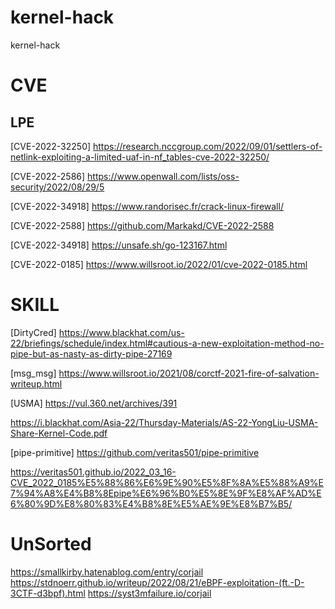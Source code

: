 # kernel-hack
kernel-hack

# CVE
## LPE
[CVE-2022-32250] https://research.nccgroup.com/2022/09/01/settlers-of-netlink-exploiting-a-limited-uaf-in-nf_tables-cve-2022-32250/

[CVE-2022-2586] https://www.openwall.com/lists/oss-security/2022/08/29/5

[CVE-2022-34918] https://www.randorisec.fr/crack-linux-firewall/

[CVE-2022-2588] https://github.com/Markakd/CVE-2022-2588

[CVE-2022-34918] https://unsafe.sh/go-123167.html

[CVE-2022-0185] https://www.willsroot.io/2022/01/cve-2022-0185.html

# SKILL

[DirtyCred]
https://www.blackhat.com/us-22/briefings/schedule/index.html#cautious-a-new-exploitation-method-no-pipe-but-as-nasty-as-dirty-pipe-27169

[msg_msg] https://www.willsroot.io/2021/08/corctf-2021-fire-of-salvation-writeup.html

[USMA]  https://vul.360.net/archives/391

https://i.blackhat.com/Asia-22/Thursday-Materials/AS-22-YongLiu-USMA-Share-Kernel-Code.pdf

[pipe-primitive]
https://github.com/veritas501/pipe-primitive

https://veritas501.github.io/2022_03_16-CVE_2022_0185%E5%88%86%E6%9E%90%E5%8F%8A%E5%88%A9%E7%94%A8%E4%B8%8Epipe%E6%96%B0%E5%8E%9F%E8%AF%AD%E6%80%9D%E8%80%83%E4%B8%8E%E5%AE%9E%E8%B7%B5/
# UnSorted
https://smallkirby.hatenablog.com/entry/corjail
https://stdnoerr.github.io/writeup/2022/08/21/eBPF-exploitation-(ft.-D-3CTF-d3bpf).html
https://syst3mfailure.io/corjail